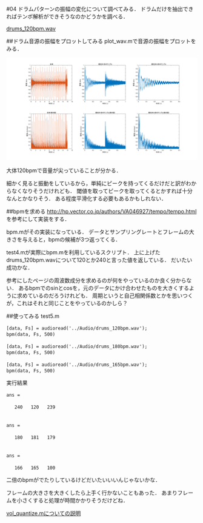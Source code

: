 #04
ドラムパターンの振幅の変化について調べてみる．
ドラムだけを抽出できればテンポ解析ができそうなのかどうかを調べる．

[drums_120bpm.wav](/6314089/Audio/drums_120bpm.wav)

##ドラム音源の振幅をプロットしてみる
plot_wav.mで音源の振幅をプロットをみる．

![img0](/6314089/04/img/0.png)

大体120bpmで音量が尖っていることが分かる．

細かく見ると振動をしているから，単純にピークを持ってくるだけだと訳がわからなくなりそうだけれども．
閾値を取ってピークを取ってくるとかすれば十分なんとかなりそう．
ある程度平滑化する必要もあるかもしれない．

##bpmを求める
http://hp.vector.co.jp/authors/VA046927/tempo/tempo.html
を参考にして実装をする．

bpm.mがその実装になっている．
データとサンプリングレートとフレームの大きさを与えると，bpmの候補が3つ返ってくる．

test4.mが実際にbpm.mを利用しているスクリプト．
上に上げたdrums_120bpm.wavについて120とか240と言った値を返している．
だいたい成功かな．

参考にしたページの周波数成分を求めるのが何をやっているのか良く分からない．
あるbpmでのsinとcosを，元のデータにかけ合わせたものを大きくするように求めているのだろうけれども．
周期というと自己相関係数とかを思いつくが，これはそれと同じことをやっているのかしら？

##使ってみる
test5.m

    [data, Fs] = audioread('../Audio/drums_120bpm.wav');
    bpm(data, Fs, 500)

    [data, Fs] = audioread('../Audio/drums_180bpm.wav');
    bpm(data, Fs, 500)

    [data, Fs] = audioread('../Audio/drums_165bpm.wav');
    bpm(data, Fs, 500)

実行結果

    ans =

       240   120   239


    ans =

       180   181   179


    ans =

       166   165   100

二倍のbpmがでたりしているけどだいたいいいんじゃないかな．

フレームの大きさを大きくしたら上手く行かないこともあった．
あまりフレームを小さくすると処理が時間かかりそうだけどね．



[vol_quantize.mについての説明](/6314089/04/vol_quantize.md)
